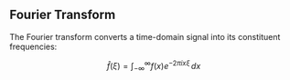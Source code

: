 ## Fourier Transform

The Fourier transform converts a time-domain signal into its constituent frequencies:

$$
\hat{f}(\xi) = \int_{-\infty}^{\infty} f(x) e^{-2\pi i x \xi} \, dx
$$
